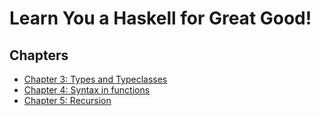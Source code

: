# Learn You a Haskell for Great Good!

## Chapters

* [Chapter 3: Types and Typeclasses](chapter-3-types-and-typeclasses.md)
* [Chapter 4: Syntax in functions](chapter-4-syntax-in-functions.md)
* [Chapter 5: Recursion](chapter-5-recursion.md)
